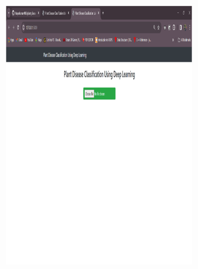 <img src="https://github.com/Nayankumar4986/plant_disease_detection/blob/main/img%201.png " width="2000" height="700" alt="Image Description">

